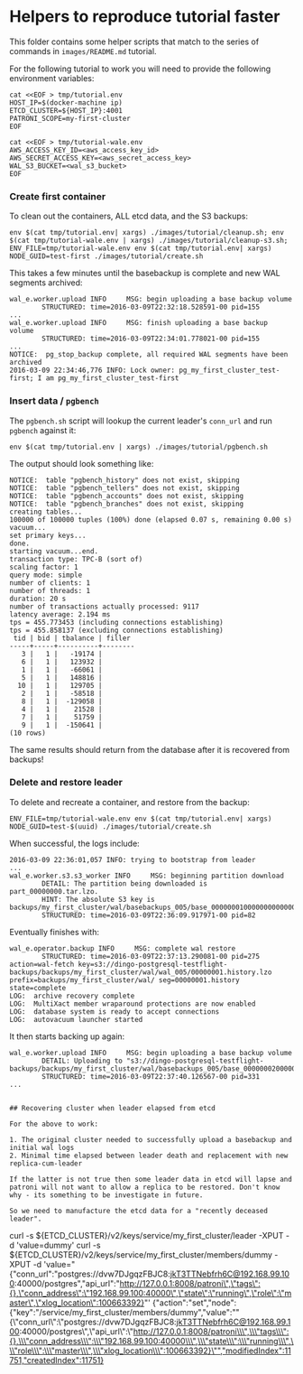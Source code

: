 # Helpers to reproduce tutorial faster

This folder contains some helper scripts that match to the series of commands in `images/README.md` tutorial.

For the following tutorial to work you will need to provide the following environment variables:
```
cat <<EOF > tmp/tutorial.env
HOST_IP=$(docker-machine ip)
ETCD_CLUSTER=${HOST_IP}:4001
PATRONI_SCOPE=my-first-cluster
EOF

cat <<EOF > tmp/tutorial-wale.env
AWS_ACCESS_KEY_ID=<aws_access_key_id>
AWS_SECRET_ACCESS_KEY=<aws_secret_access_key>
WAL_S3_BUCKET=<wal_s3_bucket>
EOF
```

### Create first container

To clean out the containers, ALL etcd data, and the S3 backups:

```
env $(cat tmp/tutorial.env| xargs) ./images/tutorial/cleanup.sh; env $(cat tmp/tutorial-wale.env | xargs) ./images/tutorial/cleanup-s3.sh; ENV_FILE=tmp/tutorial-wale.env env $(cat tmp/tutorial.env| xargs) NODE_GUID=test-first ./images/tutorial/create.sh
```

This takes a few minutes until the basebackup is complete and new WAL segments archived:

```
wal_e.worker.upload INFO     MSG: begin uploading a base backup volume
        STRUCTURED: time=2016-03-09T22:32:18.528591-00 pid=155
...
wal_e.worker.upload INFO     MSG: finish uploading a base backup volume
        STRUCTURED: time=2016-03-09T22:34:01.778021-00 pid=155
...
NOTICE:  pg_stop_backup complete, all required WAL segments have been archived
2016-03-09 22:34:46,776 INFO: Lock owner: pg_my_first_cluster_test-first; I am pg_my_first_cluster_test-first
```

### Insert data / `pgbench`

The `pgbench.sh` script will lookup the current leader's `conn_url` and run `pgbench` against it:

```
env $(cat tmp/tutorial.env | xargs) ./images/tutorial/pgbench.sh
```

The output should look something like:

```
NOTICE:  table "pgbench_history" does not exist, skipping
NOTICE:  table "pgbench_tellers" does not exist, skipping
NOTICE:  table "pgbench_accounts" does not exist, skipping
NOTICE:  table "pgbench_branches" does not exist, skipping
creating tables...
100000 of 100000 tuples (100%) done (elapsed 0.07 s, remaining 0.00 s)
vacuum...
set primary keys...
done.
starting vacuum...end.
transaction type: TPC-B (sort of)
scaling factor: 1
query mode: simple
number of clients: 1
number of threads: 1
duration: 20 s
number of transactions actually processed: 9117
latency average: 2.194 ms
tps = 455.773453 (including connections establishing)
tps = 455.858137 (excluding connections establishing)
 tid | bid | tbalance | filler
-----+-----+----------+--------
   3 |   1 |   -19174 |
   6 |   1 |   123932 |
   1 |   1 |   -66061 |
   5 |   1 |   148816 |
  10 |   1 |   129705 |
   2 |   1 |   -58518 |
   8 |   1 |  -129058 |
   4 |   1 |    21528 |
   7 |   1 |    51759 |
   9 |   1 |  -150641 |
(10 rows)
```

The same results should return from the database after it is recovered from backups!

### Delete and restore leader

To delete and recreate a container, and restore from the backup:

```
ENV_FILE=tmp/tutorial-wale.env env $(cat tmp/tutorial.env| xargs) NODE_GUID=test-$(uuid) ./images/tutorial/create.sh
```

When successful, the logs include:

```
2016-03-09 22:36:01,057 INFO: trying to bootstrap from leader
...
wal_e.worker.s3.s3_worker INFO     MSG: beginning partition download
        DETAIL: The partition being downloaded is part_00000000.tar.lzo.
        HINT: The absolute S3 key is backups/my_first_cluster/wal/basebackups_005/base_000000010000000000000002_00000040/tar_partitions/part_00000000.tar.lzo.
        STRUCTURED: time=2016-03-09T22:36:09.917971-00 pid=82
```

Eventually finishes with:

```
wal_e.operator.backup INFO     MSG: complete wal restore
        STRUCTURED: time=2016-03-09T22:37:13.290081-00 pid=275 action=wal-fetch key=s3://dingo-postgresql-testflight-backups/backups/my_first_cluster/wal/wal_005/00000001.history.lzo prefix=backups/my_first_cluster/wal/ seg=00000001.history state=complete
LOG:  archive recovery complete
LOG:  MultiXact member wraparound protections are now enabled
LOG:  database system is ready to accept connections
LOG:  autovacuum launcher started
```

It then starts backing up again:

```
wal_e.worker.upload INFO     MSG: begin uploading a base backup volume
        DETAIL: Uploading to "s3://dingo-postgresql-testflight-backups/backups/my_first_cluster/wal/basebackups_005/base_000000020000000000000004_00000040/tar_partitions/part_00000000.tar.lzo".
        STRUCTURED: time=2016-03-09T22:37:40.126567-00 pid=331
...


## Recovering cluster when leader elapsed from etcd

For the above to work:

1. The original cluster needed to successfully upload a basebackup and initial wal logs
2. Minimal time elapsed between leader death and replacement with new replica-cum-leader

If the latter is not true then some leader data in etcd will lapse and patroni will not want to allow a replica to be restored. Don't know why - its something to be investigate in future.

So we need to manufacture the etcd data for a "recently deceased leader".

```
curl -s ${ETCD_CLUSTER}/v2/keys/service/my_first_cluster/leader -XPUT -d 'value=dummy'
curl -s ${ETCD_CLUSTER}/v2/keys/service/my_first_cluster/members/dummy -XPUT -d 'value="{\"conn_url\":\"postgres://dvw7DJgqzFBJC8:jkT3TTNebfrh6C@192.168.99.100:40000/postgres\",\"api_url\":\"http://127.0.0.1:8008/patroni\",\"tags\":{},\"conn_address\":\"192.168.99.100:40000\",\"state\":\"running\",\"role\":\"master\",\"xlog_location\":100663392}"'
{"action":"set","node":{"key":"/service/my_first_cluster/members/dummy","value":"\"{\\\"conn_url\\\":\\\"postgres://dvw7DJgqzFBJC8:jkT3TTNebfrh6C@192.168.99.100:40000/postgres\\\",\\\"api_url\\\":\\\"http://127.0.0.1:8008/patroni\\\",\\\"tags\\\":{},\\\"conn_address\\\":\\\"192.168.99.100:40000\\\",\\\"state\\\":\\\"running\\\",\\\"role\\\":\\\"master\\\",\\\"xlog_location\\\":100663392}\"","modifiedIndex":11751,"createdIndex":11751}
```
